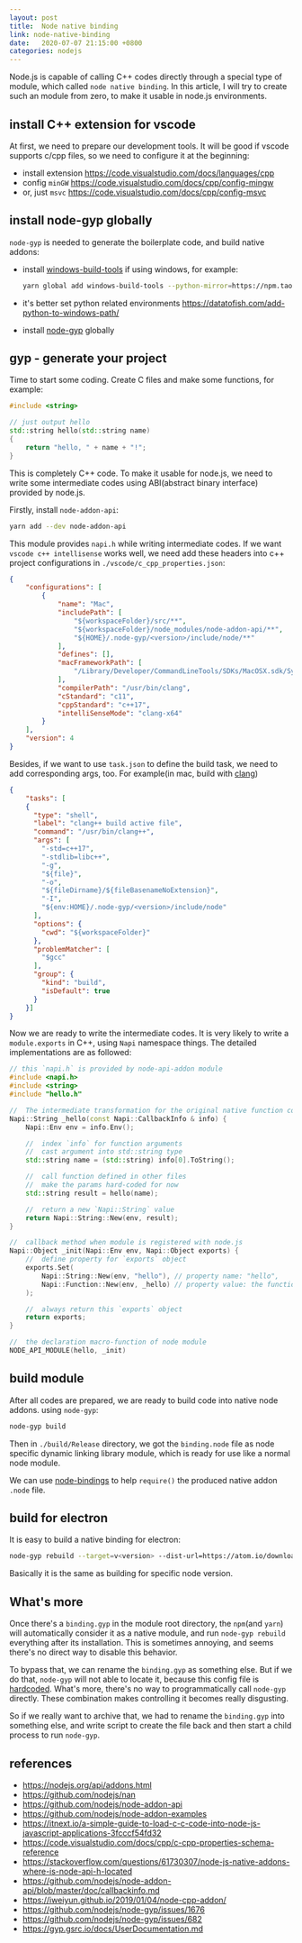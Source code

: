 ```yaml
---
layout: post
title:  Node native binding
link: node-native-binding
date:   2020-07-07 21:15:00 +0800
categories: nodejs
---
```


Node.js is capable of calling C++ codes directly through a special type of module, which called `node native binding`. In this article, I will try to create such an module from zero, to make it usable in node.js environments.

## install C++ extension for vscode

At first, we need to prepare our development tools. It will be good if vscode supports c/cpp files, so we need to configure it at the beginning:

- install extension <https://code.visualstudio.com/docs/languages/cpp>
- config `minGW` <https://code.visualstudio.com/docs/cpp/config-mingw>
- or, just `msvc` <https://code.visualstudio.com/docs/cpp/config-msvc>

## install node-gyp globally

`node-gyp` is needed to generate the boilerplate code, and build native addons:

- install [windows-build-tools](https://github.com/felixrieseberg/windows-build-tools) if using windows, for example:

    ```bash
    yarn global add windows-build-tools --python-mirror=https://npm.taobao.org/mirrors/python/
    ```

- it's better set python related environments <https://datatofish.com/add-python-to-windows-path/>

- install [node-gyp](https://github.com/nodejs/node-gyp) globally

## gyp - generate your project

Time to start some coding. Create C files and make some functions, for example:

```cpp
#include <string>

// just output hello
std::string hello(std::string name)
{
    return "hello, " + name + "!";
}
```

This is completely C++ code. To make it usable for node.js, we need to write some intermediate codes using ABI(abstract binary interface) provided by node.js.

Firstly, install `node-addon-api`:

```bash
yarn add --dev node-addon-api
```

This module provides `napi.h` while writing intermediate codes. If we want `vscode c++ intellisense` works well, we need add these headers into c++ project configurations in `./vscode/c_cpp_properties.json`:

```json
{
    "configurations": [
        {
            "name": "Mac",
            "includePath": [
                "${workspaceFolder}/src/**",
                "${workspaceFolder}/node_modules/node-addon-api/**",
                "${HOME}/.node-gyp/<version>/include/node/**"
            ],
            "defines": [],
            "macFrameworkPath": [
                "/Library/Developer/CommandLineTools/SDKs/MacOSX.sdk/System/Library/Frameworks"
            ],
            "compilerPath": "/usr/bin/clang",
            "cStandard": "c11",
            "cppStandard": "c++17",
            "intelliSenseMode": "clang-x64"
        }
    ],
    "version": 4
}
```

Besides, if we want to use `task.json` to define the build task, we need to add corresponding args, too. For example(in mac, build with [clang](https://gist.github.com/masuidrive/5231110))

```json
{
    "tasks": [
    {
      "type": "shell",
      "label": "clang++ build active file",
      "command": "/usr/bin/clang++",
      "args": [
        "-std=c++17",
        "-stdlib=libc++",
        "-g",
        "${file}",
        "-o",
        "${fileDirname}/${fileBasenameNoExtension}",
        "-I",
        "${env:HOME}/.node-gyp/<version>/include/node"
      ],
      "options": {
        "cwd": "${workspaceFolder}"
      },
      "problemMatcher": [
        "$gcc"
      ],
      "group": {
        "kind": "build",
        "isDefault": true
      }
    }]
}
```

Now we are ready to write the intermediate codes. It is very likely to write a `module.exports` in C++, using `Napi` namespace things. The detailed implementations are as followed:

```cpp
// this `napi.h` is provided by node-api-addon module
#include <napi.h>
#include <string>
#include "hello.h"

//  The intermediate transformation for the original native function code
Napi::String _hello(const Napi::CallbackInfo & info) {
    Napi::Env env = info.Env();

    //  index `info` for function arguments
    //  cast argument into std::string type
    std::string name = (std::string) info[0].ToString();

    //  call function defined in other files
    //  make the params hard-coded for now
    std::string result = hello(name);

    //  return a new `Napi::String` value
    return Napi::String::New(env, result);
}

//  callback method when module is registered with node.js
Napi::Object _init(Napi::Env env, Napi::Object exports) {
    //  define property for `exports` object
    exports.Set(
        Napi::String::New(env, "hello"), // property name: "hello",
        Napi::Function::New(env, _hello) // property value: the function
    );

    //  always return this `exports` object
    return exports;
}

//  the declaration macro-function of node module
NODE_API_MODULE(hello, _init)
```

## build module

After all codes are prepared, we are ready to build code into native node addons. using `node-gyp`:

```bash
node-gyp build
```

Then in `./build/Release` directory, we got the `binding.node` file as node specific dynamic linking library module, which is ready for use like a normal node module.

We can use [node-bindings](https://www.npmjs.com/package/bindings) to help `require()` the produced native addon `.node` file.

## build for electron

It is easy to build a native binding for electron:

```bash
node-gyp rebuild --target=v<version> --dist-url=https://atom.io/download/electron
```

Basically it is the same as building for specific node version.

## What's more

Once there's a `binding.gyp` in the module root directory, the `npm`(and `yarn`) will automatically consider it as a native module, and run `node-gyp rebuild` everything after its installation. This is sometimes annoying, and seems there's no direct way to disable this behavior.

To bypass that, we can rename the `binding.gyp` as something else. But if we do that, `node-gyp` will not able to locate it, because this config file is [hardcoded](https://github.com/nodejs/node-gyp/blob/master/lib/configure.js#L332). What's more, there's no way to programmatically call `node-gyp` directly. These combination makes controlling it becomes really disgusting.

So if we really want to archive that, we had to rename the `binding.gyp` into something else, and write script to create the file back and then start a child process to run `node-gyp`.

## references

- <https://nodejs.org/api/addons.html>
- <https://github.com/nodejs/nan>
- <https://github.com/nodejs/node-addon-api>
- <https://github.com/nodejs/node-addon-examples>
- <https://itnext.io/a-simple-guide-to-load-c-c-code-into-node-js-javascript-applications-3fcccf54fd32>
- <https://code.visualstudio.com/docs/cpp/c-cpp-properties-schema-reference>
- <https://stackoverflow.com/questions/61730307/node-js-native-addons-where-is-node-api-h-located>
- <https://github.com/nodejs/node-addon-api/blob/master/doc/callbackinfo.md>
- <https://iweiyun.github.io/2019/01/04/node-cpp-addon/>
- <https://github.com/nodejs/node-gyp/issues/1676>
- <https://github.com/nodejs/node-gyp/issues/682>
- <https://gyp.gsrc.io/docs/UserDocumentation.md>
